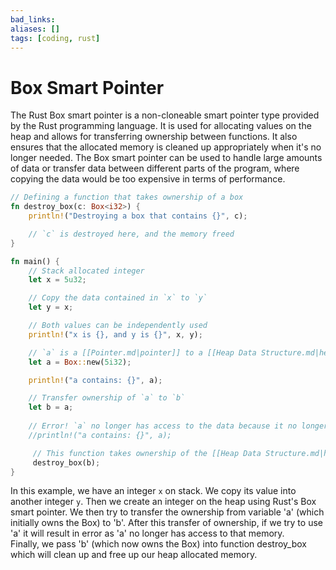 ```yaml
---
bad_links: 
aliases: []
tags: [coding, rust]
---
```

# Box Smart Pointer

The Rust Box smart pointer is a non-cloneable smart pointer type provided by the Rust programming language. It is used for allocating values on the heap and allows for transferring ownership between functions. It also ensures that the allocated memory is cleaned up appropriately when it's no longer needed. The Box smart pointer can be used to handle large amounts of data or transfer data between different parts of the program, where copying the data would be too expensive in terms of performance.

```rust
// Defining a function that takes ownership of a box
fn destroy_box(c: Box<i32>) {
    println!("Destroying a box that contains {}", c);

    // `c` is destroyed here, and the memory freed
}

fn main() {
    // Stack allocated integer
    let x = 5u32;

    // Copy the data contained in `x` to `y`
    let y = x;

    // Both values can be independently used
    println!("x is {}, and y is {}", x, y);

    // `a` is a [[Pointer.md|pointer]] to a [[Heap Data Structure.md|heap]] allocated integer
    let a = Box::new(5i32);

    println!("a contains: {}", a);

    // Transfer ownership of `a` to `b`
    let b = a;
    
    // Error! `a` no longer has access to the data because it no longer owns the [[Heap Data Structure.md|heap]] memory
    //println!("a contains: {}", a); 

     // This function takes ownership of the [[Heap Data Structure.md|heap]] allocated memory from `b`
     destroy_box(b);
}
```

In this example, we have an integer `x` on stack. We copy its value into another integer `y`. Then we create an integer on the heap using Rust's Box smart pointer. We then try to transfer the ownership from variable 'a' (which initially owns the Box) to 'b'. After this transfer of ownership, if we try to use 'a' it will result in error as 'a' no longer has access to that memory.  
Finally, we pass 'b' (which now owns the Box) into function destroy_box which will clean up and free up our heap allocated memory.